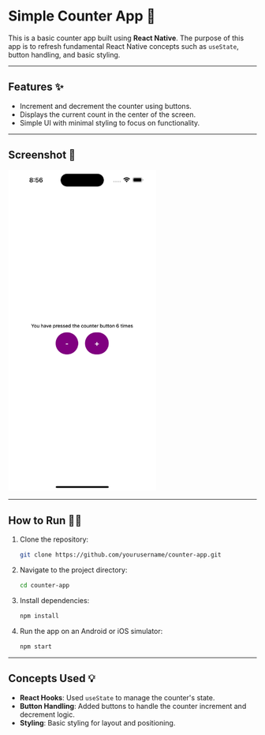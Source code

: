 # Simple Counter App 🔢

This is a basic counter app built using **React Native**. The purpose of this app is to refresh fundamental React Native concepts such as `useState`, button handling, and basic styling.

---

## Features ✨
- Increment and decrement the counter using buttons.
- Displays the current count in the center of the screen.
- Simple UI with minimal styling to focus on functionality.

---

## Screenshot 📸
<img src="./screenshot.png" alt="Counter App Screenshot" width="300" />

---

## How to Run 🏃‍♂️

1. Clone the repository:
    ```bash
    git clone https://github.com/yourusername/counter-app.git
    ```

2. Navigate to the project directory:
    ```bash
    cd counter-app
    ```

3. Install dependencies:
    ```bash
    npm install
    ```

4. Run the app on an Android or iOS simulator:
    ```bash
    npm start
    ```

---

## Concepts Used 💡
- **React Hooks**: Used `useState` to manage the counter's state.
- **Button Handling**: Added buttons to handle the counter increment and decrement logic.
- **Styling**: Basic styling for layout and positioning.
